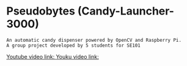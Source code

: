# Pseudobytes (Candy-Launcher-3000)
```
An automatic candy dispenser powered by OpenCV and Raspberry Pi.
A group project developed by 5 students for SE101
```

[Youtube video link: ](https://youtu.be/f8VkmIRXNIU)
[Youku video link: ](https://v.youku.com/v_show/id_XNTE2NjMzMzQ3Ng==.html?firsttime=145)

